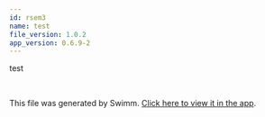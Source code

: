 ```yaml
---
id: rsem3
name: test
file_version: 1.0.2
app_version: 0.6.9-2
---
```


<!-- Intro - Do not remove this comment -->
test

<br/>

This file was generated by Swimm. [Click here to view it in the app](https://app.swimm.io/repos/Z2l0aHViJTNBJTNBRGF0YWxhYiUzQSUzQVN1cmVuZHJhUmVkZA==/docs/rsem3).